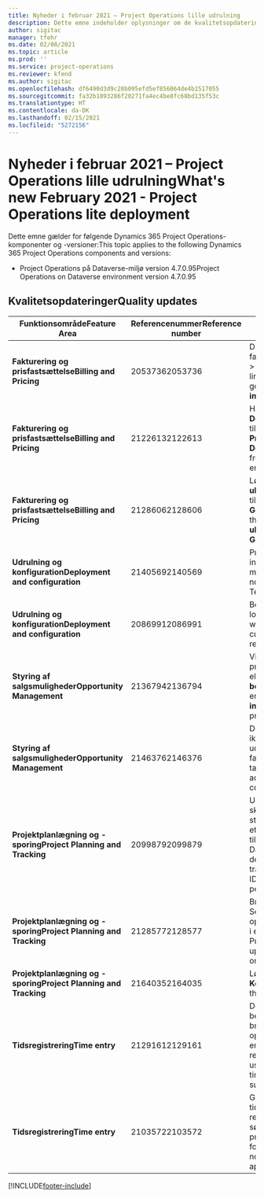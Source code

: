 ```yaml
---
title: Nyheder i februar 2021 – Project Operations lille udrulning
description: Dette emne indeholder oplysninger om de kvalitetsopdateringer, der er tilgængelige i udgivelsen i februar 2021 til den lille udrulning af Project Operations.
author: sigitac
manager: tfehr
ms.date: 02/08/2021
ms.topic: article
ms.prod: ''
ms.service: project-operations
ms.reviewer: kfend
ms.author: sigitac
ms.openlocfilehash: df6490d3d9c28b095efd5ef856064de4b1517055
ms.sourcegitcommit: fa32b1893286f20271fa4ec4be8fc68bd135f53c
ms.translationtype: HT
ms.contentlocale: da-DK
ms.lasthandoff: 02/15/2021
ms.locfileid: "5272156"
---
```

# <a name="whats-new-february-2021---project-operations-lite-deployment"></a><span data-ttu-id="ac49d-103">Nyheder i februar 2021 – Project Operations lille udrulning</span><span class="sxs-lookup"><span data-stu-id="ac49d-103">What's new February 2021 - Project Operations lite deployment</span></span>

<span data-ttu-id="ac49d-104">Dette emne gælder for følgende Dynamics 365 Project Operations-komponenter og -versioner:</span><span class="sxs-lookup"><span data-stu-id="ac49d-104">This topic applies to the following Dynamics 365 Project Operations components and versions:</span></span>

  - <span data-ttu-id="ac49d-105">Project Operations på Dataverse-miljø version 4.7.0.95</span><span class="sxs-lookup"><span data-stu-id="ac49d-105">Project Operations on Dataverse environment version 4.7.0.95</span></span>

## <a name="quality-updates"></a><span data-ttu-id="ac49d-106">Kvalitetsopdateringer</span><span class="sxs-lookup"><span data-stu-id="ac49d-106">Quality updates</span></span>

| <span data-ttu-id="ac49d-107">**Funktionsområde**</span><span class="sxs-lookup"><span data-stu-id="ac49d-107">**Feature Area**</span></span> | <span data-ttu-id="ac49d-108">**Referencenummer**</span><span class="sxs-lookup"><span data-stu-id="ac49d-108">**Reference number**</span></span> | <span data-ttu-id="ac49d-109">**Kvalitetsopdatering**</span><span class="sxs-lookup"><span data-stu-id="ac49d-109">**Quality update**</span></span> |
| --- | --- | --- |
| <span data-ttu-id="ac49d-110">**Fakturering og prisfastsættelse**</span><span class="sxs-lookup"><span data-stu-id="ac49d-110">**Billing and Pricing**</span></span> | <span data-ttu-id="ac49d-111">2053736</span><span class="sxs-lookup"><span data-stu-id="ac49d-111">2053736</span></span> | <span data-ttu-id="ac49d-112">Du kan nu tilgå detaljer om fakturalinjen ved at gå til **Faktura** > **Relaterede oplysninger**.</span><span class="sxs-lookup"><span data-stu-id="ac49d-112">Invoice line details are now accessible by going to **Invoice** > **Related information**.</span></span> |
| <span data-ttu-id="ac49d-113">**Fakturering og prisfastsættelse**</span><span class="sxs-lookup"><span data-stu-id="ac49d-113">**Billing and Pricing**</span></span> | <span data-ttu-id="ac49d-114">2122613</span><span class="sxs-lookup"><span data-stu-id="ac49d-114">2122613</span></span> | <span data-ttu-id="ac49d-115">Handlingerne **Aktivér** og **Deaktivér** blev fjernet fra de tilknyttede objekter for **Prisliste**.</span><span class="sxs-lookup"><span data-stu-id="ac49d-115">The **Activate** and **Deactivate** actions were removed from the **Price List** association entities.</span></span> |
| <span data-ttu-id="ac49d-116">**Fakturering og prisfastsættelse**</span><span class="sxs-lookup"><span data-stu-id="ac49d-116">**Billing and Pricing**</span></span> | <span data-ttu-id="ac49d-117">2128606</span><span class="sxs-lookup"><span data-stu-id="ac49d-117">2128606</span></span> | <span data-ttu-id="ac49d-118">Løste problemet med **ullReferenceException** i tilføjelsesprogrammet **GetEstimatesForProject**.</span><span class="sxs-lookup"><span data-stu-id="ac49d-118">Resolved the issue with **ullReferenceException** in the **GetEstimatesForProject** plug-in.</span></span> |
| <span data-ttu-id="ac49d-119">**Udrulning og konfiguration**</span><span class="sxs-lookup"><span data-stu-id="ac49d-119">**Deployment and configuration**</span></span> | <span data-ttu-id="ac49d-120">2140569</span><span class="sxs-lookup"><span data-stu-id="ac49d-120">2140569</span></span> | <span data-ttu-id="ac49d-121">Projektløsningen må ikke installeres i Dataverse Teams-miljøerne.</span><span class="sxs-lookup"><span data-stu-id="ac49d-121">Project solution must not be installed in the Dataverse Teams environments.</span></span> |
| <span data-ttu-id="ac49d-122">**Udrulning og konfiguration**</span><span class="sxs-lookup"><span data-stu-id="ac49d-122">**Deployment and configuration**</span></span> | <span data-ttu-id="ac49d-123">2086991</span><span class="sxs-lookup"><span data-stu-id="ac49d-123">2086991</span></span> | <span data-ttu-id="ac49d-124">Begrænset brugertilpasning af lokalisering af webressourcer.</span><span class="sxs-lookup"><span data-stu-id="ac49d-124">Restricted customizing localization of web resources.</span></span> |
| <span data-ttu-id="ac49d-125">**Styring af salgsmuligheder**</span><span class="sxs-lookup"><span data-stu-id="ac49d-125">**Opportunity Management**</span></span> | <span data-ttu-id="ac49d-126">2136794</span><span class="sxs-lookup"><span data-stu-id="ac49d-126">2136794</span></span> | <span data-ttu-id="ac49d-127">Vis korrekt fejlmeddelelse, når processen for **Bekræft faktura** eller **Markér fakturaen som betalt** mislykkes,</span><span class="sxs-lookup"><span data-stu-id="ac49d-127">Display correct error message when **Confirm invoice** or **Mark invoice as paid** process fails,</span></span> |
| <span data-ttu-id="ac49d-128">**Styring af salgsmuligheder**</span><span class="sxs-lookup"><span data-stu-id="ac49d-128">**Opportunity Management**</span></span> | <span data-ttu-id="ac49d-129">2146376</span><span class="sxs-lookup"><span data-stu-id="ac49d-129">2146376</span></span> | <span data-ttu-id="ac49d-130">Det korrigerede momsbeløb i en ikke-fakturerbar værdi oprettes ud fra fakturabekræftelsen.</span><span class="sxs-lookup"><span data-stu-id="ac49d-130">Corrected tax amount in a non-chargeable actual is created from invoice confirmation.</span></span> |
| <span data-ttu-id="ac49d-131">**Projektplanlægning og -sporing**</span><span class="sxs-lookup"><span data-stu-id="ac49d-131">**Project Planning and Tracking**</span></span> | <span data-ttu-id="ac49d-132">2099879</span><span class="sxs-lookup"><span data-stu-id="ac49d-132">2099879</span></span> | <span data-ttu-id="ac49d-133">Udrulningen af Dataverse-miljøet skal oprette en standardtransaktionskategori med et statisk ID og ikke oprette et tilfældigt ID pr. miljø.</span><span class="sxs-lookup"><span data-stu-id="ac49d-133">The Dataverse environment deployment must create a default transaction category with a static ID and not randomly generate one per environment.</span></span> |
| <span data-ttu-id="ac49d-134">**Projektplanlægning og -sporing**</span><span class="sxs-lookup"><span data-stu-id="ac49d-134">**Project Planning and Tracking**</span></span> | <span data-ttu-id="ac49d-135">2128577</span><span class="sxs-lookup"><span data-stu-id="ac49d-135">2128577</span></span> | <span data-ttu-id="ac49d-136">Brugerrettighederne for Project Service er ændret, således at de opdaterer transaktionskategorien i en ressourcetildeling.</span><span class="sxs-lookup"><span data-stu-id="ac49d-136">Fixed the Project service user privileges to update the transaction category on a resource assignment.</span></span> |
| <span data-ttu-id="ac49d-137">**Projektplanlægning og -sporing**</span><span class="sxs-lookup"><span data-stu-id="ac49d-137">**Project Planning and Tracking**</span></span> | <span data-ttu-id="ac49d-138">2164035</span><span class="sxs-lookup"><span data-stu-id="ac49d-138">2164035</span></span> | <span data-ttu-id="ac49d-139">Løste problemer med funktionen **Kopiér projekt**.</span><span class="sxs-lookup"><span data-stu-id="ac49d-139">Fixed issues with the **Copy Project** function.</span></span> |
| <span data-ttu-id="ac49d-140">**Tidsregistrering**</span><span class="sxs-lookup"><span data-stu-id="ac49d-140">**Time entry**</span></span> | <span data-ttu-id="ac49d-141">2129161</span><span class="sxs-lookup"><span data-stu-id="ac49d-141">2129161</span></span> | <span data-ttu-id="ac49d-142">Der anvendes mere stramme begrænsninger for at sikre, at brugere ikke kan ændre og opdatere en tidsregistrering, der er indsendt eller godkendt.</span><span class="sxs-lookup"><span data-stu-id="ac49d-142">Tighter restrictions are applied to ensure users can't change and update a time entry that has been submitted or approved.</span></span> |
| <span data-ttu-id="ac49d-143">**Tidsregistrering**</span><span class="sxs-lookup"><span data-stu-id="ac49d-143">**Time entry**</span></span> | <span data-ttu-id="ac49d-144">2103572</span><span class="sxs-lookup"><span data-stu-id="ac49d-144">2103572</span></span> | <span data-ttu-id="ac49d-145">Godkendelse af tid for tidsregistreringer, der ikke er relaterede til projektet, må ikke søge efter rollen for projektgodkender.</span><span class="sxs-lookup"><span data-stu-id="ac49d-145">Time approval for non-project time entries must not be looking for project approver role.</span></span> |


[!INCLUDE[footer-include](../../includes/footer-banner.md)]